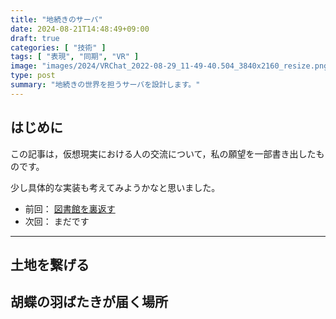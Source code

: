 ```yaml
---
title: "地続きのサーバ"
date: 2024-08-21T14:48:49+09:00
draft: true
categories: [ "技術" ]
tags: [ "表現", "同期", "VR" ]
image: "images/2024/VRChat_2022-08-29_11-49-40.504_3840x2160_resize.png"
type: post
summary: "地続きの世界を担うサーバを設計します。"
---
```


## はじめに

この記事は，仮想現実における人の交流について，私の願望を一部書き出したものです。

少し具体的な実装も考えてみようかなと思いました。

- 前回： [図書館を裏返す](/blog/vr_library_01)
- 次回： まだです

<!-- TODO: 前回記事に「次回」リンクを張っておく -->

---

## 土地を繋げる

<!-- TODO: 地続きのサーバーの話をする -->

## 胡蝶の羽ばたきが届く場所

<!-- TODO: 同期の話をする -->
<!-- TODO: カオス系の話をしたいけれど知識が足りない -->
